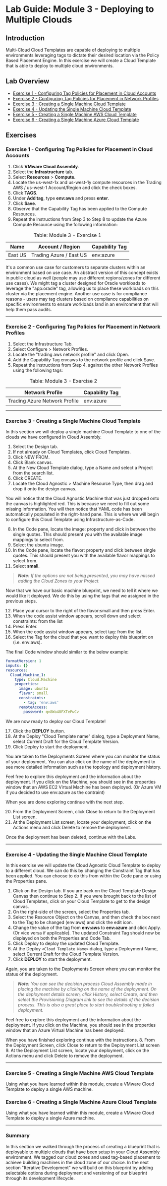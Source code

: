 # Lab Guide: Module 3 - Deploying to Multiple Clouds

## Introduction

Multi-Cloud Cloud Templates are capable of deploying to multiple environments leveraging tags to dictate their desired location via the Policy Based Placement Engine. In this exercise we will create a Cloud Template that is able to deploy to multiple cloud environments.

## Lab Overview

* [Exercise 1 - Configuring Tag Policies for Placement in Cloud Accounts](#exercise-1-\--configuring-tag-policies-for-placement-in-cloud-accounts)
* [Exercise 2 - Configuring Tag Policies for Placement in Network Profiles](#exercise-2-\--configuring-tag-policies-for-placement-in-network-profiles)
* [Exercise 3 - Creating a Single Machine Cloud Template](#exercise-3-\--creating-a-single-machine-cloud-template)
* [Exercise 4 - Updating the Single Machine Cloud Template](#exercise-4-\--updating-the-single-machine-cloud-template)
* [Exercise 5 - Creating a Single Machine AWS Cloud Template](#exercise-5-\--creating-a-single-machine-aws-cloud-template)
* [Exercise 6 - Creating a Single Machine Azure Cloud Template](#exercise-6-\--creating-a-single-machine-azure-cloud-template)

## Exercises

### Exercise 1 - Configuring Tag Policies for Placement in Cloud Accounts

1. Click **VMware Cloud Assembly**.
2. Select the **Infrastructure** tab.
3. Select **Resources** > **Compute**.
4. Locate the us-west-1x and us-west-1y compute resources in the Trading AWS / us-west-1 Account/Region and click the check boxes.
5. Click **TAGS**.
6. Under **Add tag**, type **env:aws** and press **enter**.
7. Click **Save**.
8. Observe that the Capability Tag has been applied to the Compute Resources.
9. Repeat the instructions from Step 3 to Step 8 to update the Azure Compute Resource using the following information:

<table class="table">
    <caption>Table: Module 3 - Exercise 1</caption>
    <thead>
        <tr>
            <th class="left">Name</th>
            <th class="left">Account / Region</th>
            <th class="left">Capability Tag</th>
        </tr>
    </thead>
    <tbody>
        <tr>
            <td class="left">East US</td>
            <td class="left">Trading Azure / East US</td>
            <td class="left">env:azure</td>
        </tr>
    </tbody>
</table>

It's a common use case for customers to separate clusters within an environment based on use case. An abstract version of this concept exists in public cloud as well (people may use different regions/zones for different use cases). We might tag a cluster designed for Oracle workloads to leverage the "app:oracle" tag, allowing us to place these workloads on this cluster via the placement engine. Another use case is for compliance reasons - users may tag clusters based on compliance capabilities on specific environments to ensure workloads land in an environment that will help them pass audits.

---

### Exercise 2 - Configuring Tag Policies for Placement in Network Profiles

1. Select the Infrastructure Tab.
2. Select Configure > Network Profiles.
3. Locate the "trading aws network profile" and click Open.
4. Add the Capability Tag env:aws to the network profile and click Save.
5. Repeat the instructions from Step 4. against the other Network Profiles using the following tags:

<table class="table">
    <caption>Table: Module 3 - Exercise 2</caption>
    <thead>
        <tr>
            <th class="left">Network Profile</th>
            <th class="left">Capability Tag</th>
        </tr>
    </thead>
    <tbody>
        <tr>
            <td class="left">Trading Azure Network Profile</td>
            <td class="left">env:azure</td>
        </tr>
    </tbody>
</table>

---

### Exercise 3 - Creating a Single Machine Cloud Template

In this section we will deploy a single machine Cloud Template to one of the clouds we have configured in Cloud Assembly.

1. Select the Design tab.
2. If not already on Cloud Templates, click Cloud Templates.
3. Click NEW FROM.
4. Click Blank canvas.
5. At the New Cloud Template dialog, type a Name and select a Project from the search list.
6. Click CREATE.
7. Locate the Cloud Agnostic > Machine Resource Type, then drag and drop it onto the design canvas.

You will notice that the Cloud Agnostic Machine that was just dropped onto the canvas is highlighted red. This is because we need to fill out some missing information.  You will then notice that YAML code has been automatically populated in the right-hand pane. This is where we will begin to configure this Cloud Template using Infrastructure-as-Code.

8. In the Code pane, locate the image: property and click in between the single quotes.  This should present you with the available image mappings to select from.
9. Select the ubuntu image.
10. In the Code pane, locate the flavor: property and click between single quotes.  This should present you with the available flavor mappings to select from.
11. Select **small**.

> _**Note:** If the options are not being presented, you may have missed adding the Cloud Zones to your Project._

Now that we have our basic machine blueprint, we need to tell it where we would like it deployed. We do this by using the tags that we assigned in the previous steps.

12. Place your cursor to the right of the flavor:small and then press Enter.
13. When the code assist window appears, scroll down and select constraints: from the list
14. Press Enter.
15. When the code assist window appears, select tag: from the list.
16. Select the Tag for the cloud that you want to deploy this blueprint on (i.e. env:aws).

The final Code window should similar to the below example:

```YAML
formatVersion: 1
inputs: {}
resources:
  Cloud_Machine_1:
    type: Cloud.Machine
    properties:
      image: ubuntu
      flavor: small
      constraints:
        - tag: 'env:aws'
      remoteAccess:
        password: qv8Wa48FXTePwCv
```

We are now ready to deploy our Cloud Template!

17. Click the **DEPLOY** button.  
18. At the Deploy "Cloud Template name" dialog, type a Deployment Name, select Current Draft for the Cloud Template Version.
19. Click Deploy to start the deployment.

You are taken to the Deployments Screen where you can monitor the status of your deployment. You can also click on the name of the deployment to see more detailed information such as the topology and deployment history.
  
Feel free to explore this deployment and the information about the deployment. If you click on the Machine, you should see in the properties window that an AWS EC2 Virtual Machine has been deployed. (Or Azure VM if you decided to use env:azure as the contraint)

When you are done exploring continue with the next step.

20. From the Deployment Screen, click Close to return to the Deployment List screen.
21. At the Deployment List screen, locate your deployment, click on the Actions menu and click Delete to remove the deployment.

Once the deployment has been deleted, continue with the Labs.

---

### Exercise 4 - Updating the Single Machine Cloud Template

In this exercise we will update the Cloud Agnostic Cloud Template to deploy to a different cloud.  We can do this by changing the Constraint Tag that has been applied.  You can choose to do this from within the Code pane or using the Properties pane.

1. Click on the Design tab.
If you are back on the Cloud Template Design Canvas then continue to Step 2.
If you were brought back to the list of Cloud Templates, click on your Cloud Template to get to the design canvas.
2. On the right-side of the screen, select the Properties tab.
3. Select the Resource Object on the Canvas, and then check the box next to the Tag to be changed (env:aws) and click the edit icon.
4. Change the value of the tag from **env:aws** to **env:azure** and click Apply. (Or vice versa if applicable).
The updated Constraint Tag should now be displayed on both the Properties and Code Tab.
5. Click Deploy to deploy the updated Cloud Template.
6. At the Deploy ``<Cloud Template Name>`` dialog, type a Deployment Name, select Current Draft for the Cloud Template Version.
7. Click **DEPLOY** to start the deployment.

Again, you are taken to the Deployments Screen where you can monitor the status of the deployment.

> _**Note:** You can see the decision process Cloud Assembly made in placing the machine by clicking on the name of the deployment. On the deployment details screen, click History, select Create, and then select the Provisioning Diagram link to see the details of the decision process. This is also a great place to start troubleshooting a failed deployment._

Feel free to explore this deployment and the information about the deployment. If you click on the Machine, you should see in the properties window that an Azure Virtual Machine has been deployed.  

When you have finished exploring continue with the instructions.
8. From the Deployment Screen, click Close to return to the Deployment List screen
9. At the Deployment List screen, locate your deployment, click on the Actions menu and click Delete to remove the deployment.

---

### Exercise 5 - Creating a Single Machine AWS Cloud Template

Using what you have learned within this module, create a VMware Cloud Template to deploy a single AWS machine.

### Exercise 6 - Creating a Single Machine Azure Cloud Template

Using what you have learned within this module, create a VMware Cloud Template to deploy a single Azure machine.

---

### Summary

In this section we walked through the process of creating a blueprint that is deployable to multiple clouds that have been setup in your Cloud Assembly environment. We tagged our cloud zones and used tag-based placement to achieve building machines in the cloud zone of our choice. In the next section "Iterative Development" we will build on this blueprint by adding selectable options during deployment and versioning of our blueprint through its development lifecycle.
